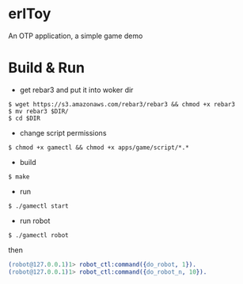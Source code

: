 # erlToy
An OTP application, a simple game demo

# Build & Run
* get rebar3 and put it into woker dir
```shell
$ wget https://s3.amazonaws.com/rebar3/rebar3 && chmod +x rebar3
$ mv rebar3 $DIR/
$ cd $DIR
```

* change script permissions
```shell
$ chmod +x gamectl && chmod +x apps/game/script/*.*
```
* build
```shell
$ make
```
* run
```
$ ./gamectl start
```
* run robot
```shell
$ ./gamectl robot
```
then
```erlang
(robot@127.0.0.1)1> robot_ctl:command({do_robot, 1}).
(robot@127.0.0.1)1> robot_ctl:command({do_robot_n, 10}).
```
